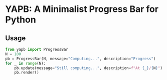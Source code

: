 # YAPB: A Minimalist Progress Bar for Python

## Usage

```python
from yapb import ProgressBar
N = 100
pb = ProgressBar(N, message="Computing...", description="Progress")
for _ in range(N):
    pb.update(message="Still computing...", description=f"At {_}/{N}")
    pb.render()
```
